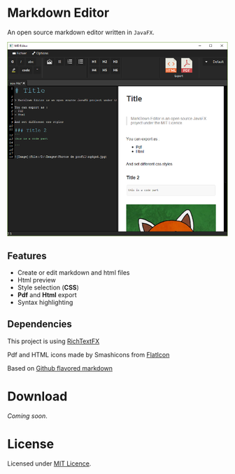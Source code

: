 # Markdown Editor

An open source markdown editor written in `JavaFX`.

![Markdown Editor screenshot](image/screenshot.png)

## Features
- Create or edit markdown and html files
- Html preview
- Style selection (**CSS**)
- **Pdf** and **Html** export
- Syntax highlighting


## Dependencies
This project is using [RichTextFX](https://github.com/FXMisc/RichTextFX)

Pdf and HTML icons made by Smashicons from [FlatIcon](www.flaticon.com)

Based on [Github flavored markdown](https://github.github.com/gfm/)


# Download
*Coming soon*.

# License
Licensed under [MIT Licence](https://github.com/kiidness/Markdown-Editor/blob/master/LICENSE).
